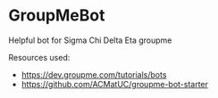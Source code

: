 # GroupMeBot
Helpful bot for Sigma Chi Delta Eta groupme

Resources used:
- https://dev.groupme.com/tutorials/bots
- https://github.com/ACMatUC/groupme-bot-starter
